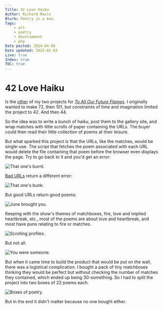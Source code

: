 ```yaml
---
Title: 42 Love Haiku
Author: Richard Mavis
Blurb: Poetry in a box.
Tags:
    - art
    - poetry
    - development
    - php
Date posted: 2014-04-06
Date updated: 2015-02-03
Live: true
Index: true
TOC: true
...
```




# 42 Love Haiku

Is the [other][kjv] of my two projects for [*To All Our Future Flames*][taoff]. I originally wanted to make 72, then 101, but constraints of time and imagination limited the project to 42. And then 44.

So the idea was to write a bunch of haiku, post them to the gallery site, and wrap matches with little scrolls of paper containing the URLs. The buyer could then read their little collection of poems at their leisure.

But what sparked this project is that the URLs, like the matches, would be single-use. The script that fetches the poem associated with each URL would delete the file containing that poem before the browser even displays the page. Try to go back to it and you'd get an error:

<div class="img-block"><img class="blockimg" src="/images/42-love-haiku/error-burnt.png" alt="That one's burnt." /></div>

[Bad URLs][bunk] return a different error:

<div class="img-block"><img class="blockimg" src="/images/42-love-haiku/error-bunk.png" alt="That one's bunk." /></div>

But good URLs return good poems:

<div class="img-block"><img class="blockimg" src="/images/42-love-haiku/june-brought-you.png" alt="June brought you." /></div>

Keeping with the show's themes of matchboxes, fire, love and implied heartbreak, etc., most of the poems are about love and heartbreak, and most have puns relating to fire or matches.

<div class="img-block"><img class="blockimg" src="/images/42-love-haiku/scrolling-profiles.png" alt="Scrolling profiles." /></div>

But not all.

<div class="img-block"><img class="blockimg" src="/images/42-love-haiku/you-were-someone.png" alt="You were someone." /></div>

But when it came time to build the product that would be put on the wall, there was a logistical complication. I bought a pack of tiny matchboxes thinking they would be perfect but without checking the number of matches they contained, which ended up being 30-something. So I had to split the project into two boxes of 22 poems each.

<div class="img-block"><img class="blockimg" src="/images/42-love-haiku/42-love-haiku-boxes.jpg" alt="Boxes of poetry." /></div>

But in the end it didn't matter because no one bought either.




[kjv]: /the-king-james-in-fire-flames
[taoff]: http://giganticgallery.info/shows/to-all-our-future-flames
[bunk]: http://giganticgallery.info/42-love-haiku/bunk
